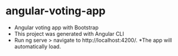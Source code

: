 # angular-voting-app
* Angular voting app with Bootstrap
* This project was generated with Angular CLI
* Run ng serve > navigate to http://localhost:4200/. 
*The app will automatically load.
